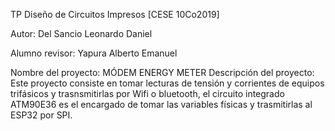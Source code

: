 TP Diseño de Circuitos Impresos [CESE 10Co2019]

Autor: Del Sancio Leonardo Daniel

Alumno revisor: Yapura Alberto Emanuel

Nombre del proyecto: MÓDEM ENERGY METER
Descripción del proyecto: Este proyecto consiste en tomar lecturas de tensión y corrientes de equipos trifásicos y trasnsmitirlas por 
Wifi o bluetooth, el circuito integrado ATM90E36 es el encargado de tomar las variables físicas y trasmitirlas al ESP32 por SPI.
